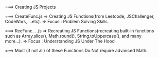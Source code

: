 ===> Creating JS Projects 

===>  CreateFunc.js => Creating JS Functions(from Leetcode, JSChallenger, CodeWars, ...etc). => Focus : Problem Solving Skills.

===>  RecFunc... .js => Recreating JS Functions(recreating built-in functions such as Array.slice(), Math.round(), String.toUppercase(), and many more...). => Focus : Understanding JS Under The Hood

===> Most (if not all) of these Functions Do Not require advanced Math.
